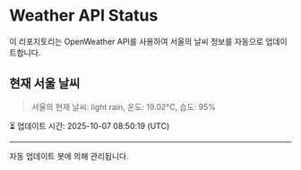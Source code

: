 
# Weather API Status

이 리포지토리는 OpenWeather API를 사용하여 서울의 날씨 정보를 자동으로 업데이트합니다.

## 현재 서울 날씨
> 서울의 현재 날씨: light rain, 온도: 19.02°C, 습도: 95%

⏳ 업데이트 시간: 2025-10-07 08:50:19 (UTC)

---
자동 업데이트 봇에 의해 관리됩니다.

